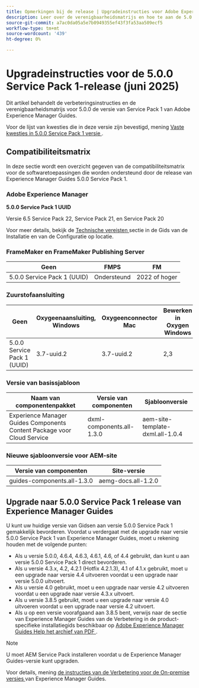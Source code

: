 ```yaml
---
title: Opmerkingen bij de release | Upgradeinstructies voor Adobe Experience Manager Guides 5.0.0 Service Pack 1-release
description: Leer over de verenigbaarheidsmatrijs en hoe te aan de 5.0.0 versie Service Pack 1 van Adobe Experience Manager Guides te bevorderen.
source-git-commit: a7ac0da05a5e7b0949355ef43f3fa53aa509ecf5
workflow-type: tm+mt
source-wordcount: '439'
ht-degree: 0%

---
```


# Upgradeinstructies voor de 5.0.0 Service Pack 1-release (juni 2025)

Dit artikel behandelt de verbeteringsinstructies en de verenigbaarheidsmatrijs voor 5.0.0 de versie van Service Pack 1 van Adobe Experience Manager Guides.

Voor de lijst van kwesties die in deze versie zijn bevestigd, mening [ Vaste kwesties in 5.0.0 Service Pack 1 versie ](../release-info/fixed-issues-5-0-0-sp1.md).

## Compatibiliteitsmatrix

In deze sectie wordt een overzicht gegeven van de compatibiliteitsmatrix voor de softwaretoepassingen die worden ondersteund door de release van Experience Manager Guides 5.0.0 Service Pack 1.

### Adobe Experience Manager

**5.0.0 Service Pack 1 UUID**

Versie 6.5 Service Pack 22, Service Pack 21, en Service Pack 20

Voor meer details, bekijk de [ Technische vereisten ](../install-guide/download-install-technical-requirements.md) sectie in de Gids van de Installatie en van de Configuratie op locatie.

### FrameMaker en FrameMaker Publishing Server

| Geen | FMPS | FM |
| --- | --- | --- |
| 5.0.0 Service Pack 1 (UUID) | Ondersteund | 2022 of hoger |

### Zuurstofaansluiting

| Geen | Oxygeenaansluiting, Windows | Oxygeenconnector Mac | Bewerken in Oxygen Windows | Bewerken in Oxygen Mac |
| --- | --- | --- |--- |--- |
| 5.0.0 Service Pack 1 (UUID) | 3.7-uuid.2 | 3.7-uuid.2 | 2,3 | 2,3 |

### Versie van basissjabloon

| Naam van componentenpakket | Versie van componenten | Sjabloonversie |
|---|---|---|
| Experience Manager Guides Components Content Package voor Cloud Service | dxml-components.all-1.3.0 | aem-site-template-dxml.all-1.0.4 |

### Nieuwe sjabloonversie voor AEM-site


| Versie van componenten | Site-versie |
|---|---|
| guides-components.all-1.3.0 | aemg-docs.all-1.2.0 |


## Upgrade naar 5.0.0 Service Pack 1 release van Experience Manager Guides

U kunt uw huidige versie van Gidsen aan versie 5.0.0 Service Pack 1 gemakkelijk bevorderen. Voordat u verdergaat met de upgrade naar versie 5.0.0 Service Pack 1 van Experience Manager Guides, moet u rekening houden met de volgende punten:

- Als u versie 5.0.0, 4.6.4, 4.6.3, 4.6.1, 4.6, of 4.4 gebruikt, dan kunt u aan versie 5.0.0 Service Pack 1 direct bevorderen.
- Als u versie 4.3.x, 4.2, 4.2.1 (Hotfix 4.2.1.3), 4.1 of 4.1.x gebruikt, moet u een upgrade naar versie 4.4 uitvoeren voordat u een upgrade naar versie 5.0.0 uitvoert.
- Als u versie 4.0 gebruikt, moet u een upgrade naar versie 4.2 uitvoeren voordat u een upgrade naar versie 4.3.x uitvoert.
- Als u versie 3.8.5 gebruikt, moet u een upgrade naar versie 4.0 uitvoeren voordat u een upgrade naar versie 4.2 uitvoert.
- Als u op een versie voorafgaand aan 3.8.5 bent, verwijs naar de sectie van Experience Manager Guides van de Verbetering in de product-specifieke installatiegids beschikbaar op [ Adobe Experience Manager Guides Help het archief van PDF ](https://helpx.adobe.com/nl/xml-documentation-for-experience-manager/archive.html).

>[!NOTE]
>
>U moet AEM Service Pack installeren voordat u de Experience Manager Guides-versie kunt upgraden.

Voor details, mening [ de instructies van de Verbetering voor de On-premise versies ](../install-guide/upgrade-xml-documentation.md) van Experience Manager Guides.
